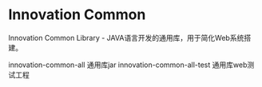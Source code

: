 Innovation Common
=================
Innovation Common Library - JAVA语言开发的通用库，用于简化Web系统搭建。

innovation-common-all 通用库jar
innovation-common-all-test 通用库web测试工程
